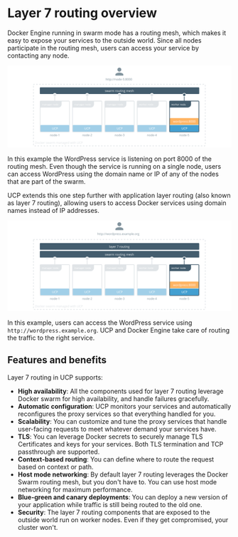 # Layer 7 routing overview

Docker Engine running in swarm mode has a routing mesh, which makes it easy
to expose your services to the outside world. Since all nodes participate
in the routing mesh, users can access your service by contacting any node.

![swarm routing mess](../images/interlock-overview-1.svg)

In this example the WordPress service is listening on port 8000 of the routing
mesh. Even though the service is running on a single node, users can access
WordPress using the domain name or IP of any of the nodes that are part of
the swarm.

UCP extends this one step further with application layer routing (also known
as layer 7 routing), allowing users to access Docker services using domain names
instead of IP addresses.

![layer 7 routing](../images/interlock-overview-2.svg)

In this example, users can access the WordPress service using
`http://wordpress.example.org`. UCP and Docker Engine take care of routing
the traffic to the right service.

## Features and benefits

Layer 7 routing in UCP supports:

* **High availability**: All the components used for layer 7 routing leverage
Docker swarm for high availability, and handle failures gracefully.
* **Automatic configuration**: UCP monitors your services and automatically
reconfigures the proxy services so that everything handled for you.
* **Scalability**: You can customize and tune the proxy services that handle
user-facing requests to meet whatever demand your services have.
* **TLS**: You can leverage Docker secrets to securely manage TLS Certificates
and keys for your services. Both TLS termination and TCP passthrough are supported.
* **Context-based routing**: You can define where to route the request based on
context or path.
* **Host mode networking**: By default layer 7 routing leverages the Docker Swarm
routing mesh, but you don't have to. You can use host mode networking for maximum
performance.
* **Blue-green and canary deployments**: You can deploy a new version of your application
while traffic is still being routed to the old one.
* **Security**: The layer 7 routing components that are exposed to the outside
world run on worker nodes. Even if they get compromised, your cluster won't.
